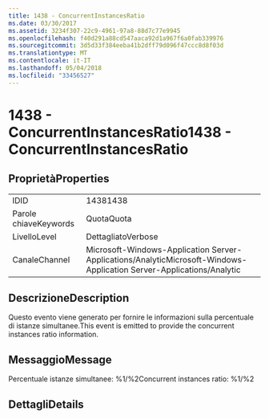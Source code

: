 ```yaml
---
title: 1438 - ConcurrentInstancesRatio
ms.date: 03/30/2017
ms.assetid: 3234f307-22c9-4961-97a8-88d7c77e9945
ms.openlocfilehash: f40d291a88cd547aaca92d1a967f6a0fab339976
ms.sourcegitcommit: 3d5d33f384eeba41b2dff79d096f47ccc8d8f03d
ms.translationtype: MT
ms.contentlocale: it-IT
ms.lasthandoff: 05/04/2018
ms.locfileid: "33456527"
---
```

# <a name="1438---concurrentinstancesratio"></a><span data-ttu-id="a510b-102">1438 - ConcurrentInstancesRatio</span><span class="sxs-lookup"><span data-stu-id="a510b-102">1438 - ConcurrentInstancesRatio</span></span>
## <a name="properties"></a><span data-ttu-id="a510b-103">Proprietà</span><span class="sxs-lookup"><span data-stu-id="a510b-103">Properties</span></span>  
  
|||  
|-|-|  
|<span data-ttu-id="a510b-104">ID</span><span class="sxs-lookup"><span data-stu-id="a510b-104">ID</span></span>|<span data-ttu-id="a510b-105">1438</span><span class="sxs-lookup"><span data-stu-id="a510b-105">1438</span></span>|  
|<span data-ttu-id="a510b-106">Parole chiave</span><span class="sxs-lookup"><span data-stu-id="a510b-106">Keywords</span></span>|<span data-ttu-id="a510b-107">Quota</span><span class="sxs-lookup"><span data-stu-id="a510b-107">Quota</span></span>|  
|<span data-ttu-id="a510b-108">Livello</span><span class="sxs-lookup"><span data-stu-id="a510b-108">Level</span></span>|<span data-ttu-id="a510b-109">Dettagliato</span><span class="sxs-lookup"><span data-stu-id="a510b-109">Verbose</span></span>|  
|<span data-ttu-id="a510b-110">Canale</span><span class="sxs-lookup"><span data-stu-id="a510b-110">Channel</span></span>|<span data-ttu-id="a510b-111">Microsoft-Windows-Application Server-Applications/Analytic</span><span class="sxs-lookup"><span data-stu-id="a510b-111">Microsoft-Windows-Application Server-Applications/Analytic</span></span>|  
  
## <a name="description"></a><span data-ttu-id="a510b-112">Descrizione</span><span class="sxs-lookup"><span data-stu-id="a510b-112">Description</span></span>  
 <span data-ttu-id="a510b-113">Questo evento viene generato per fornire le informazioni sulla percentuale di istanze simultanee.</span><span class="sxs-lookup"><span data-stu-id="a510b-113">This event is emitted to provide the concurrent instances ratio information.</span></span>  
  
## <a name="message"></a><span data-ttu-id="a510b-114">Messaggio</span><span class="sxs-lookup"><span data-stu-id="a510b-114">Message</span></span>  
 <span data-ttu-id="a510b-115">Percentuale istanze simultanee: %1/%2</span><span class="sxs-lookup"><span data-stu-id="a510b-115">Concurrent instances ratio: %1/%2</span></span>  
  
## <a name="details"></a><span data-ttu-id="a510b-116">Dettagli</span><span class="sxs-lookup"><span data-stu-id="a510b-116">Details</span></span>
